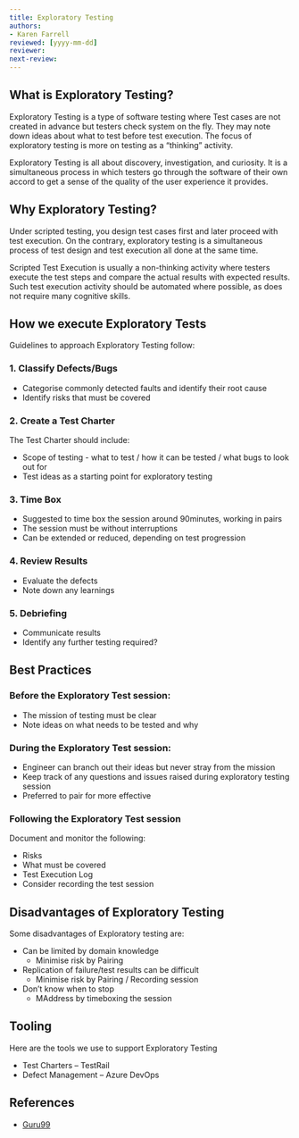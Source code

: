 ```yaml
---
title: Exploratory Testing
authors: 
- Karen Farrell
reviewed: [yyyy-mm-dd]
reviewer:
next-review:
---
```


## What is Exploratory Testing?
Exploratory Testing is a type of software testing where Test cases are not created in advance but testers check system on the fly. They may note down ideas about what to test before test execution. The focus of exploratory testing is more on testing as a “thinking” activity.

Exploratory Testing is all about discovery, investigation, and curiosity. It is a simultaneous process in which testers go through the software of their own accord to get a sense of the quality of the user experience it provides.

## Why Exploratory Testing?
Under scripted testing, you design test cases first and later proceed with test execution. On the contrary, exploratory testing is a simultaneous process of test design and test execution all done at the same time.

Scripted Test Execution is usually a non-thinking activity where testers execute the test steps and compare the actual results with expected results. Such test execution activity should be automated where possible, as does not require many cognitive skills.

## How we execute Exploratory Tests
Guidelines to approach Exploratory Testing follow:

### 1. Classify Defects/Bugs
- Categorise commonly detected faults and identify their root cause
- Identify risks that must be covered

### 2. Create a Test Charter
The Test Charter should include:
- Scope of testing - what to test / how it can be tested / what bugs to look out for
- Test ideas as a starting point for exploratory testing

### 3. Time Box
- Suggested to time box the session around 90minutes, working in pairs
- The session must be without interruptions
- Can be extended or reduced, depending on test progression

### 4. Review Results
- Evaluate the defects
- Note down any learnings

### 5. Debriefing
- Communicate results
- Identify any further testing required?

## Best Practices
### Before the Exploratory Test session:
- The mission of testing must be clear
- Note ideas on what needs to be tested and why

### During the Exploratory Test session:
- Engineer can branch out their ideas but never stray from the mission
- Keep track of any questions and issues raised during exploratory testing session
- Preferred to pair for more effective 

### Following the Exploratory Test session
Document and monitor the following:
- Risks
- What must be covered
- Test Execution Log
- Consider recording the test session


## Disadvantages of Exploratory Testing
Some disadvantages of Exploratory testing are:
- Can be limited by domain knowledge
  - Minimise risk by Pairing
- Replication of failure/test results can be difficult
  - Minimise risk by Pairing / Recording session
- Don’t know when to stop
  - MAddress by timeboxing the session

## Tooling
Here are the tools we use to support Exploratory Testing
- Test Charters – TestRail
- Defect Management – Azure DevOps


## References
- [Guru99](https://www.guru99.com/exploratory-testing.html)
